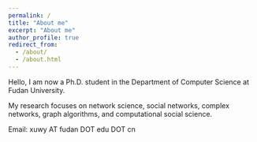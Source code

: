 ```yaml
---
permalink: /
title: "About me"
excerpt: "About me"
author_profile: true
redirect_from: 
  - /about/
  - /about.html
---
```


   Hello, I am now a Ph.D. student in the Department of Computer Science at Fudan University.
   
   My research focuses on network science, social networks, complex networks, graph algorithms, and computational social science. 

Email: xuwy AT fudan DOT edu DOT cn
